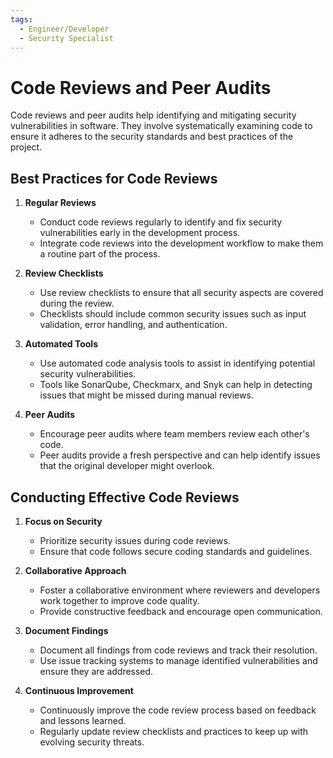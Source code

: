 ```yaml
---
tags:
  - Engineer/Developer
  - Security Specialist
---
```


# Code Reviews and Peer Audits

Code reviews and peer audits help identifying and mitigating security vulnerabilities in software. They involve systematically examining code to ensure it adheres to the security standards and best practices of the project.

## Best Practices for Code Reviews

1. **Regular Reviews**
   - Conduct code reviews regularly to identify and fix security vulnerabilities early in the development process.
   - Integrate code reviews into the development workflow to make them a routine part of the process.

2. **Review Checklists**
   - Use review checklists to ensure that all security aspects are covered during the review.
   - Checklists should include common security issues such as input validation, error handling, and authentication.

3. **Automated Tools**
   - Use automated code analysis tools to assist in identifying potential security vulnerabilities.
   - Tools like SonarQube, Checkmarx, and Snyk can help in detecting issues that might be missed during manual reviews.

4. **Peer Audits**
   - Encourage peer audits where team members review each other's code.
   - Peer audits provide a fresh perspective and can help identify issues that the original developer might overlook.

## Conducting Effective Code Reviews

1. **Focus on Security**
   - Prioritize security issues during code reviews.
   - Ensure that code follows secure coding standards and guidelines.

2. **Collaborative Approach**
   - Foster a collaborative environment where reviewers and developers work together to improve code quality.
   - Provide constructive feedback and encourage open communication.

3. **Document Findings**
   - Document all findings from code reviews and track their resolution.
   - Use issue tracking systems to manage identified vulnerabilities and ensure they are addressed.

4. **Continuous Improvement**
   - Continuously improve the code review process based on feedback and lessons learned.
   - Regularly update review checklists and practices to keep up with evolving security threats.
